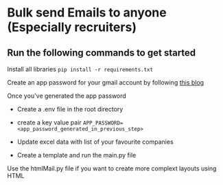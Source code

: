 # Bulk send Emails to anyone (Especially recruiters)

## Run the following commands to get started

Install all libraries
`pip install -r requirements.txt`

Create an app password for your gmail account by following [this blog](https://www.letscodemore.com/blog/smtplib-smtpauthenticationerror-username-and-password-not-accepted/)

Once you've generated the app password
- Create a .env file in the root directory
- create a key value pair `APP_PASSWORD=<app_password_generated_in_previous_step>`

- Update excel data with list of your favourite companies
- Create a template and run the main.py file

Use the htmlMail.py file if you want to create more complext layouts using HTML

